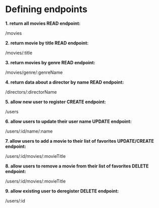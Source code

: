 # Defining endpoints

**1. return all movies READ
endpoint:**

/movies

**2. return movie by title READ
endpoint:**

/movies/:title

**3. return movies by genre READ
endpoint:**

/movies/genre/:genreName

**4. return data about a director by name READ
endpoint:**

/directors/:directorName

**5. allow new user to register CREATE
endpoint:**

/users

**6. allow users to update their user name UPDATE
endpoint:**

/users/:id/name/:name

**7. allow users to add a movie to their list of favorites UPDATE/CREATE
endpoint:**

/users/:id/movies/:movieTitle

**8. allow users to remove a movie from their list of favorites DELETE
endpoint:**

/users/:id/movies/:movieTitle

**9. allow existing user to deregister DELETE
endpoint:**

/users/:id